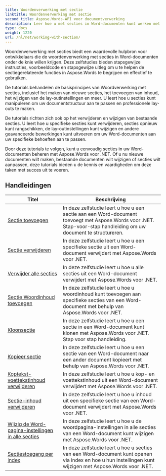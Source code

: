 ```yaml
---
title: Woordenverwerking met sectie
linktitle: Woordenverwerking met sectie
second_title: Aspose.Words-API voor documentverwerking
description: Leer hoe u met secties in Word-documenten kunt werken met Aspose.Words voor .NET. Stapsgewijze zelfstudies met voorbeeldcode voor het efficiënt maken, bewerken en opmaken van secties.
type: docs
weight: 1220
url: /nl/net/working-with-section/
---
```

Woordenverwerking met secties biedt een waardevolle hulpbron voor ontwikkelaars die de woordenverwerking met secties in Word-documenten onder de knie willen krijgen. Deze zelfstudies bieden stapsgewijze instructies, voorbeeldcode en stapsgewijze uitleg om u te helpen de sectiegerelateerde functies in Aspose.Words te begrijpen en effectief te gebruiken.

De tutorials behandelen de basisprincipes van Woordverwerking met secties, inclusief het maken van nieuwe secties, het toevoegen van inhoud, het wijzigen van de lay-outinstellingen en meer. U leert hoe u secties kunt manipuleren om uw documentstructuur aan te passen en professionele lay-outs te maken.

De tutorials richten zich ook op het verwijderen en wijzigen van bestaande secties. U leert hoe u specifieke secties kunt verwijderen, secties opnieuw kunt rangschikken, de lay-outinstellingen kunt wijzigen en andere geavanceerde bewerkingen kunt uitvoeren om uw Word-documenten aan uw specifieke behoeften aan te passen.

Door deze tutorials te volgen, kunt u eenvoudig secties in uw Word-documenten beheren met Aspose.Words voor .NET. Of u nu nieuwe documenten wilt maken, bestaande documenten wilt wijzigen of secties wilt aanpassen, deze tutorials bieden u de kennis en vaardigheden om deze taken met succes uit te voeren.

 ## Handleidingen
| Titel | Beschrijving |
| --- | --- |
| [Sectie toevoegen](./add-section/) | In deze zelfstudie leert u hoe u een sectie aan een Word-document toevoegt met Aspose.Words voor .NET. Stap-voor-stap handleiding om uw document te structureren. |
| [Sectie verwijderen](./delete-section/) | In deze zelfstudie leert u hoe u een specifieke sectie uit een Word-document verwijdert met Aspose.Words voor .NET. |
| [Verwijder alle secties](./delete-all-sections/) | In deze zelfstudie leert u hoe u alle secties uit een Word-document verwijdert met Aspose.Words voor .NET. |
| [Sectie Woordinhoud toevoegen](./append-section-content/) | In deze zelfstudie leert u hoe u woordinhoud kunt toevoegen aan specifieke secties van een Word-document met behulp van Aspose.Words voor .NET.  |
| [Kloonsectie](./clone-section/) | In deze zelfstudie leert u hoe u een sectie in een Word-document kunt klonen met Aspose.Words voor .NET. Stap voor stap handleiding. |
| [Kopieer sectie](./copy-section/) | In deze zelfstudie leert u hoe u een sectie van een Word-document naar een ander document kopieert met behulp van Aspose.Words voor .NET. |
| [Koptekst-voettekstinhoud verwijderen](./delete-header-footer-content/) | In deze zelfstudie leert u hoe u kop- en voettekstinhoud uit een Word-document verwijdert met Aspose.Words voor .NET.  |
| [Sectie-inhoud verwijderen](./delete-section-content/) | In deze zelfstudie leert u hoe u inhoud uit een specifieke sectie van een Word-document verwijdert met Aspose.Words voor .NET. |
| [Wijzig de Word-pagina-instellingen in alle secties](./modify-page-setup-in-all-sections/) | In deze zelfstudie leert u hoe u de woordpagina-instellingen in alle secties van een Word-document kunt wijzigen met Aspose.Words voor .NET. |
| [Sectiestoegang per index](./sections-access-by-index/) | In deze zelfstudie leert u hoe u secties van een Word-document kunt openen via index en hoe u hun instellingen kunt wijzigen met Aspose.Words voor .NET. |
